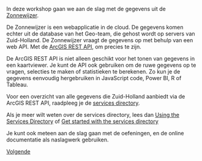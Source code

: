 In deze workshop gaan we aan de slag met de gegevens uit de [Zonnewijzer](https://www.arcgis.com/apps/webappviewer/index.html?id=3b6236d6aa6349699a9165b0d64b6299). 

De Zonnewijzer is een webapplicatie in de cloud. De gegevens komen echter uit de database van het Geo-team, die gehost wordt op servers van Zuid-Holland. De Zonnewijzer vraagt de gegevens op met behulp van een web API. Met de [ArcGIS REST API](https://developers.arcgis.com/rest/), om precies te zijn.    

De ArcGIS REST API is niet alleen geschikt voor het tonen van gegevens in een kaartviewer. Je kunt de API ook gebruiken om de ruwe gegevens op te vragen, selecties te maken of statistieken te berekenen. Zo kun je de gegevens eenvoudig hergebruiken in JavaScript code, Power BI, R of Tableau.   

Voor een overzicht van alle gegevens die Zuid-Holland aanbiedt via de ArcGIS REST API, raadpleeg je de [services directory](https://geoservices.zuid-holland.nl/arcgis/rest/services). 

Als je meer wilt weten over de services directory, lees dan [Using the Services Directory](https://developers.arcgis.com/rest/services-reference/using-the-services-directory.htm) of [Get started with the services directory](https://developers.arcgis.com/rest/services-reference/get-started-with-the-services-directory.htm)


Je kunt ook meteen aan de slag gaan met de oefeningen, en de online documentatie als naslagwerk gebruiken.

[Volgende](2-energieproductie-kleinverbruikers.md)

